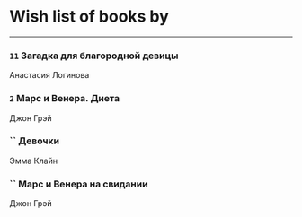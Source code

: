 # Wish list of books by [](https://ok.ru/profile/536771522733)
---

### `11` Загадка для благородной девицы
Анастасия Логинова

### `2` Марс и Венера. Диета
Джон Грэй

### `` Девочки
Эмма Клайн

### `` Марс и Венера на свидании
Джон Грэй

